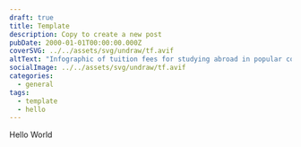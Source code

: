 ```yaml
---
draft: true
title: Template
description: Copy to create a new post
pubDate: 2000-01-01T00:00:00.000Z
coverSVG: ../../assets/svg/undraw/tf.avif
altText: "Infographic of tuition fees for studying abroad in popular countries"
socialImage: ../../assets/svg/undraw/tf.avif
categories:
  - general
tags:
  - template
  - hello
---
```


Hello World
